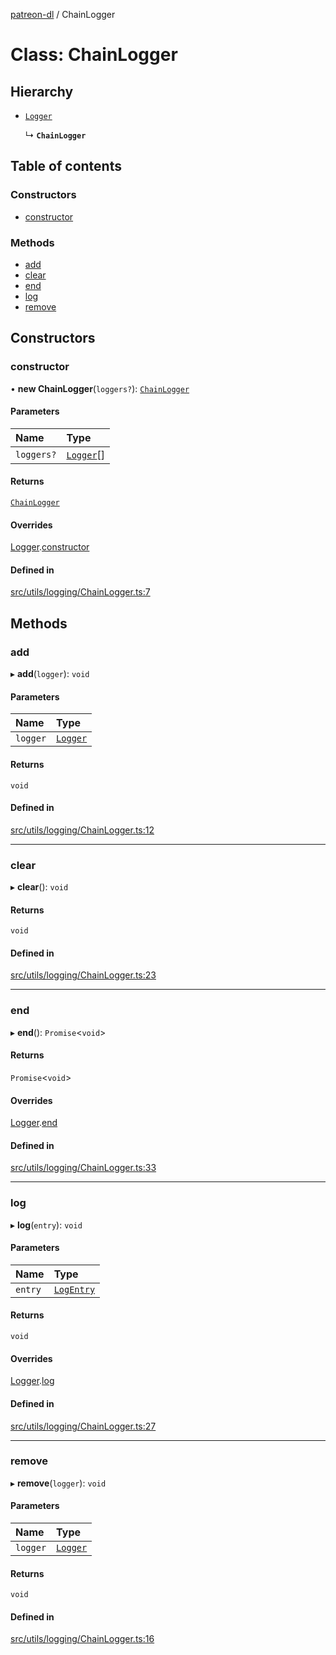 [patreon-dl](../README.md) / ChainLogger

# Class: ChainLogger

## Hierarchy

- [`Logger`](Logger.md)

  ↳ **`ChainLogger`**

## Table of contents

### Constructors

- [constructor](ChainLogger.md#constructor)

### Methods

- [add](ChainLogger.md#add)
- [clear](ChainLogger.md#clear)
- [end](ChainLogger.md#end)
- [log](ChainLogger.md#log)
- [remove](ChainLogger.md#remove)

## Constructors

### constructor

• **new ChainLogger**(`loggers?`): [`ChainLogger`](ChainLogger.md)

#### Parameters

| Name | Type |
| :------ | :------ |
| `loggers?` | [`Logger`](Logger.md)[] |

#### Returns

[`ChainLogger`](ChainLogger.md)

#### Overrides

[Logger](Logger.md).[constructor](Logger.md#constructor)

#### Defined in

[src/utils/logging/ChainLogger.ts:7](https://github.com/patrickkfkan/patreon-dl/blob/e9fb122/src/utils/logging/ChainLogger.ts#L7)

## Methods

### add

▸ **add**(`logger`): `void`

#### Parameters

| Name | Type |
| :------ | :------ |
| `logger` | [`Logger`](Logger.md) |

#### Returns

`void`

#### Defined in

[src/utils/logging/ChainLogger.ts:12](https://github.com/patrickkfkan/patreon-dl/blob/e9fb122/src/utils/logging/ChainLogger.ts#L12)

___

### clear

▸ **clear**(): `void`

#### Returns

`void`

#### Defined in

[src/utils/logging/ChainLogger.ts:23](https://github.com/patrickkfkan/patreon-dl/blob/e9fb122/src/utils/logging/ChainLogger.ts#L23)

___

### end

▸ **end**(): `Promise`\<`void`\>

#### Returns

`Promise`\<`void`\>

#### Overrides

[Logger](Logger.md).[end](Logger.md#end)

#### Defined in

[src/utils/logging/ChainLogger.ts:33](https://github.com/patrickkfkan/patreon-dl/blob/e9fb122/src/utils/logging/ChainLogger.ts#L33)

___

### log

▸ **log**(`entry`): `void`

#### Parameters

| Name | Type |
| :------ | :------ |
| `entry` | [`LogEntry`](../interfaces/LogEntry.md) |

#### Returns

`void`

#### Overrides

[Logger](Logger.md).[log](Logger.md#log)

#### Defined in

[src/utils/logging/ChainLogger.ts:27](https://github.com/patrickkfkan/patreon-dl/blob/e9fb122/src/utils/logging/ChainLogger.ts#L27)

___

### remove

▸ **remove**(`logger`): `void`

#### Parameters

| Name | Type |
| :------ | :------ |
| `logger` | [`Logger`](Logger.md) |

#### Returns

`void`

#### Defined in

[src/utils/logging/ChainLogger.ts:16](https://github.com/patrickkfkan/patreon-dl/blob/e9fb122/src/utils/logging/ChainLogger.ts#L16)
